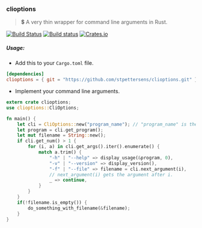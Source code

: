 ### clioptions

> :heavy_dollar_sign: A very thin wrapper for command line arguments in Rust.

[![Build Status](https://travis-ci.org/stpettersens/clioptions.png?branch=master)](https://travis-ci.org/stpettersens/clioptions)
[![Build status](https://ci.appveyor.com/api/projects/status/04vxn0sjoi3ufev6?svg=true)](https://ci.appveyor.com/project/stpettersens/clioptions)
[![Crates.io](https://img.shields.io/crates/v/clioptions.svg)](https://crates.io/crates/clioptions)

##### Usage:

- Add this to your `Cargo.toml` file.

```toml
[dependencies]
clioptions = { git = "https://github.com/stpettersens/clioptions.git" }
```

- Implement your command line arguments.

```rust
extern crate clioptions;
use clioptions::CliOptions;

fn main() {
    let cli = CliOptions::new("program_name"); // "program_name" is the fallback for argv[0].
    let program = cli.get_program();
    let mut filename = String::new();
    if cli.get_num() > 1 {
        for (i, a) in cli.get_args().iter().enumerate() {
            match a.trim() {
                "-h" | "--help" => display_usage(&program, 0),
                "-v" | "--version" => display_version(),
                "-f" | "--file" => filename = cli.next_argument(i), 
                // next_argument(i) gets the argument after i.
                _ => continue,
            }
        }
    }
    if(!filename.is_empty()) {
        do_something_with_filename(&filename);
    }
}
```
